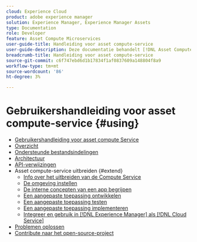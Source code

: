 ```yaml
---
cloud: Experience Cloud
product: adobe experience manager
solution: Experience Manager, Experience Manager Assets
type: Documentation
role: Developer
feature: Asset Compute Microservices
user-guide-title: Handleiding voor asset compute-service
user-guide-description: Deze documentatie behandelt [!DNL Asset Compute Service] taken zoals hoe te om uw douanecode te ontwikkelen, te beheren, op te stellen en problemen op te lossen.
breadcrumb-title: Handleiding voor asset compute-service
source-git-commit: c6f747ebd6d1b17834f1af0837609a148804f8a9
workflow-type: tm+mt
source-wordcount: '86'
ht-degree: 3%

---
```



# Gebruikershandleiding voor asset compute-service {#using}

+ [Gebruikershandleiding voor asset compute Service](home.md)
+ [Overzicht](introduction.md)
+ [Ondersteunde bestandsindelingen](https://experienceleague.adobe.com/en/docs/experience-manager-cloud-service/content/assets/file-format-support)
+ [Architectuur](architecture.md)
+ [API-verwijzingen](api.md)
+ Asset compute-service uitbreiden {#extend}
   + [Info over het uitbreiden van de Compute Service](understand-extensibility.md)
   + [De omgeving instellen](setup-environment.md)
   + [De interne concepten van een app begrijpen](custom-application-internals.md)
   + [Een aangepaste toepassing ontwikkelen](develop-custom-application.md)
   + [Een aangepaste toepassing testen](test-custom-application.md)
   + [Een aangepaste toepassing implementeren](deploy-custom-application.md)
   + [Integreer en gebruik in [!DNL Experience Manager] als [!DNL Cloud Service]](https://experienceleague.adobe.com/en/docs/experience-manager-cloud-service/content/assets/asset-microservices-overview)
+ [Problemen oplossen](troubleshooting.md)
+ [Contribute naar het open-source-project](contribute-to-compute-service.md)
